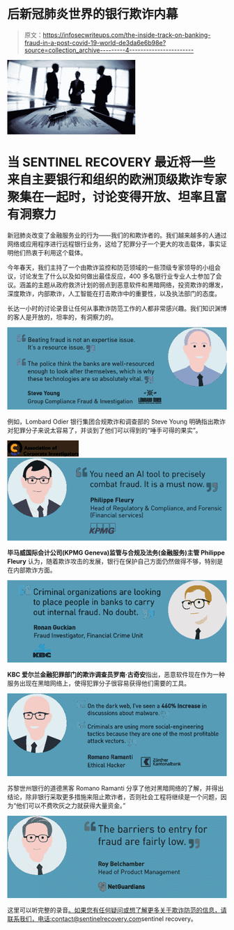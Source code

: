 # 后新冠肺炎世界的银行欺诈内幕

> 原文：<https://infosecwriteups.com/the-inside-track-on-banking-fraud-in-a-post-covid-19-world-de3da6e6b98e?source=collection_archive---------4----------------------->

![](img/5123511d10567f36adfa2a34439eb9b6.png)

# 当 SENTINEL RECOVERY 最近将一些来自主要银行和组织的欧洲顶级欺诈专家聚集在一起时，讨论变得开放、坦率且富有洞察力

新冠肺炎改变了金融服务业的行为——我们的和欺诈者的。我们越来越多的人通过网络或应用程序进行远程银行业务，这给了犯罪分子一个更大的攻击载体，事实证明他们热衷于利用这个载体。

今年春天，我们主持了一个由欺诈监控和防范领域的一些顶级专家领导的小组会议，讨论发生了什么以及如何做出最佳反应，400 多名银行业专业人士参加了会议。涵盖的主题从政府救济计划的弱点到恶意软件和黑暗网络，投资欺诈的爆发，深度欺诈，内部欺诈，人工智能在打击欺诈中的重要性，以及执法部门的态度。

长达一小时的讨论录音让任何从事欺诈防范工作的人都非常感兴趣。我们知识渊博的客人是开放的，坦率的，有洞察力的。

![](img/3a564d87ddf4659e7339121cbabc48af.png)

例如，Lombard Odier 银行集团合规欺诈和调查部的 Steve Young 明确指出欺诈对犯罪分子来说太容易了，并谈到了他们可以得到的“唾手可得的果实”。

![](img/5c02bfaa24907d0ed1d3938ef1aad562.png)![](img/d0a3076ec47a48c21b756fe66185a160.png)

**毕马威国际会计公司(KPMG Geneva)监管与合规及法务(金融服务)主管 Philippe Fleury** 认为，随着欺诈攻击的发展，银行在保护自己方面仍然做得不够，特别是在内部欺诈方面。

![](img/93163c9ef5f9e414b2c867dcb4b9ba2e.png)

**KBC 爱尔兰金融犯罪部门的欺诈调查员罗南·古奇安**指出，恶意软件现在作为一种服务出现在黑暗网络上，使得犯罪分子很容易获得他们需要的工具。

![](img/13a402a2af5238cf257d41f8a0f4c67f.png)

苏黎世州银行的道德黑客 Romano Ramanti 分享了他对黑暗网络的了解，并得出结论，除非银行采取更多措施来阻止欺诈者，否则社会工程将继续是一个问题，因为“他们可以不费吹灰之力就获得大量资金。”

![](img/5b2017c1e00dd25c4a5350ae6f35869a.png)

这里可以听完整的录音[。如果您有任何疑问或想了解更多关于欺诈防范的信息，请联系我们，电话:](http://sentinelrecovery.com)[contact@sentinelrecovery.com](http://contact@sentinelrecovery.com)sentinel recovery。